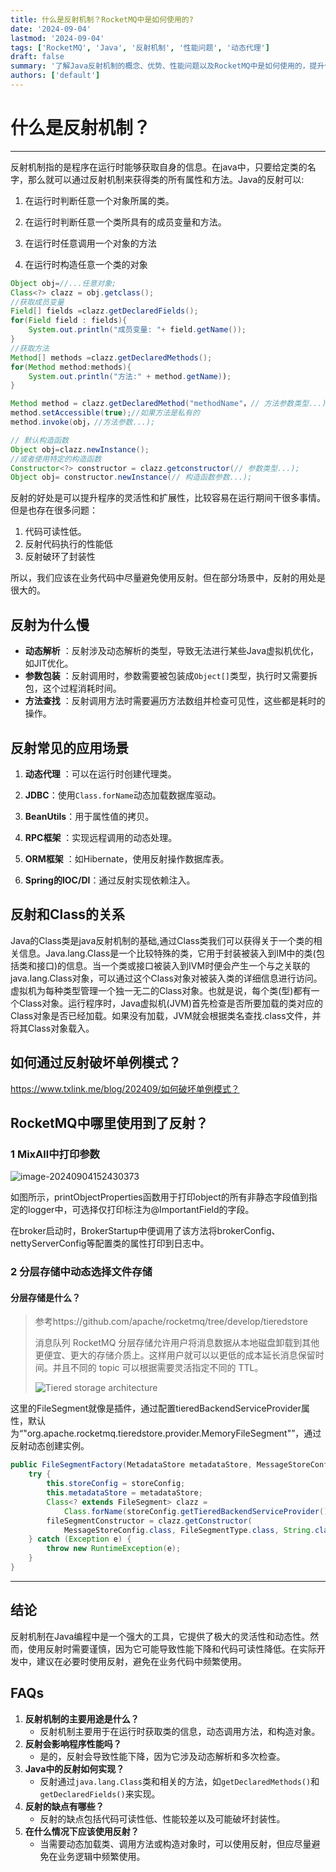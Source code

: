 ```yaml
---
title: 什么是反射机制？RocketMQ中是如何使用的?
date: '2024-09-04'
lastmod: '2024-09-04'
tags: ['RocketMQ', 'Java', '反射机制', '性能问题', '动态代理']
draft: false
summary: '了解Java反射机制的概念、优势、性能问题以及RocketMQ中是如何使用的，提升代码灵活性和扩展性。'
authors: ['default']
---
```


# 什么是反射机制？

---

反射机制指的是程序在运行时能够获取自身的信息。在java中，只要给定类的名字，那么就可以通过反射机制来获得类的所有属性和方法。Java的反射可以:

1. 在运行时判断任意一个对象所属的类。

2. 在运行时判断任意一个类所具有的成员变量和方法。

3. 在运行时任意调用一个对象的方法

4. 在运行时构造任意一个类的对象

```java
Object obj=//...任意对象;
Class<?> clazz = obj.getclass();
//获取成员变量
Field[] fields =clazz.getDeclaredFields();
for(Field field : fields){
	System.out.println("成员变量: "+ field.getName());
}
//获取方法
Method[] methods =clazz.getDeclaredMethods();
for(Method method:methods){
    System.out.println("方法:" + method.getName));
}

Method method = clazz.getDeclaredMethod("methodName"，// 方法参数类型...)
method.setAccessible(true);//如果方法是私有的
method.invoke(obj，//方法参数...);

// 默认构造函数
Object obj=clazz.newInstance();
//或者使用特定的构造函数
Constructor<?> constructor = clazz.getconstructor(// 参数类型...);
Object obj= constructor.newInstance(// 构造函数参数...);
```

反射的好处是可以提升程序的灵活性和扩展性，比较容易在运行期间干很多事情。但是也存在很多问题：

1. 代码可读性低。
2. 反射代码执行的性能低
3. 反射破环了封装性

所以，我们应该在业务代码中尽量避免使用反射。但在部分场景中，反射的用处是很大的。

## 反射为什么慢

- **动态解析** ：反射涉及动态解析的类型，导致无法进行某些Java虚拟机优化，如JIT优化。
- **参数包装** ：反射调用时，参数需要被包装成`Object[]`类型，执行时又需要拆包，这个过程消耗时间。
- **方法查找** ：反射调用方法时需要遍历方法数组并检查可见性，这些都是耗时的操作。

## 反射常见的应用场景

1. **动态代理** ：可以在运行时创建代理类。

2. **JDBC**：使用`Class.forName`动态加载数据库驱动。
3. **BeanUtils**：用于属性值的拷贝。
4. **RPC框架** ：实现远程调用的动态处理。
5. **ORM框架** ：如Hibernate，使用反射操作数据库表。
6. **Spring的IOC/DI**：通过反射实现依赖注入。

## 反射和Class的关系

Java的Class类是java反射机制的基础,通过Class类我们可以获得关于一个类的相关信息。Java.lang.Class是一个比较特殊的类，它用于封装被装入到IM中的类(包括类和接口)的信息。当一个类或接口被装入到IVM时便会产生一个与之关联的java.lang.Class对象，可以通过这个Class对象对被装入类的详细信息进行访问。虚拟机为每种类型管理一个独一无二的Class对象。也就是说，每个类(型)都有一个Class对象。运行程序时，Java虚拟机(JVM)首先检查是否所要加载的类对应的Class对象是否已经加载。如果没有加载，JVM就会根据类名查找.class文件，并将其Class对象载入。

## 如何通过反射破坏单例模式？

https://www.txlink.me/blog/202409/如何破坏单例模式？

## RocketMQ中哪里使用到了反射？

### 1 MixAll中打印参数

![image-20240904152430373](https://images.txlink.top/202409/images/image-20240904152430373.png)

如图所示，printObjectProperties函数用于打印object的所有非静态字段值到指定的logger中，可选择仅打印标注为@ImportantField的字段。

在broker启动时，BrokerStartup中便调用了该方法将brokerConfig、nettyServerConfig等配置类的属性打印到日志中。

### 2 分层存储中动态选择文件存储

#### 分层存储是什么？

> 参考https://github.com/apache/rocketmq/tree/develop/tieredstore
>
> 消息队列 RocketMQ 分层存储允许用户将消息数据从本地磁盘卸载到其他更便宜、更大的存储介质上。这样用户就可以以更低的成本延长消息保留时间。并且不同的 topic 可以根据需要灵活指定不同的 TTL。
>
> ![Tiered storage architecture](https://images.txlink.top/202409/images/tiered_storage_arch.png)

这里的FileSegment就像是插件，通过配置tieredBackendServiceProvider属性，默认为“"org.apache.rocketmq.tieredstore.provider.MemoryFileSegment"”，通过反射动态创建实例。

```java
public FileSegmentFactory(MetadataStore metadataStore, MessageStoreConfig storeConfig) {
    try {
        this.storeConfig = storeConfig;
        this.metadataStore = metadataStore;
        Class<? extends FileSegment> clazz =
            Class.forName(storeConfig.getTieredBackendServiceProvider()).asSubclass(FileSegment.class);
        fileSegmentConstructor = clazz.getConstructor(
            MessageStoreConfig.class, FileSegmentType.class, String.class, Long.TYPE);
    } catch (Exception e) {
        throw new RuntimeException(e);
    }
}
```

---

## **结论**

反射机制在Java编程中是一个强大的工具，它提供了极大的灵活性和动态性。然而，使用反射时需要谨慎，因为它可能导致性能下降和代码可读性降低。在实际开发中，建议在必要时使用反射，避免在业务代码中频繁使用。

## **FAQs**

1. **反射机制的主要用途是什么？**
   - 反射机制主要用于在运行时获取类的信息，动态调用方法，和构造对象。
2. **反射会影响程序性能吗？**
   - 是的，反射会导致性能下降，因为它涉及动态解析和多次检查。
3. **Java中的反射如何实现？**
   - 反射通过`java.lang.Class`类和相关的方法，如`getDeclaredMethods()`和`getDeclaredFields()`来实现。
4. **反射的缺点有哪些？**
   - 反射的缺点包括代码可读性低、性能较差以及可能破坏封装性。
5. **在什么情况下应该使用反射？**
   - 当需要动态加载类、调用方法或构造对象时，可以使用反射，但应尽量避免在业务逻辑中频繁使用。
